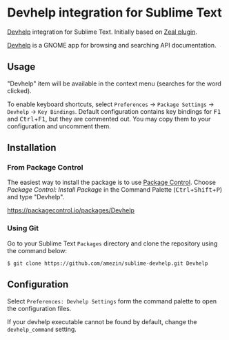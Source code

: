 # Devhelp integration for Sublime Text

[Devhelp][] integration for Sublime Text. Initially based on [Zeal plugin][].

[Devhelp][] is a GNOME app for browsing and searching API documentation.

[Devhelp]: https://wiki.gnome.org/Apps/Devhelp
[Zeal plugin]: https://github.com/SublimeText/Zeal

## Usage

"Devhelp" item will be available in the context menu (searches for the word
clicked).

To enable keyboard shortcuts, select `Preferences` -> `Package Settings` ->
`Devhelp` -> `Key Bindings`. Default configuration contains key bindings for
<kbd>F1</kbd> and <kbd>Ctrl</kbd>+<kbd>F1</kbd>, but they are commented out.
You may copy them to your configuration and uncomment them.

## Installation

### From Package Control

The easiest way to install the package is to use
[Package Control](https://packagecontrol.io/).
Choose *Package Control: Install Package* in the Command Palette
(<kbd>Ctrl</kbd>+<kbd>Shift</kbd>+<kbd>P</kbd>)
and type "Devhelp".

https://packagecontrol.io/packages/Devhelp

### Using Git

Go to your Sublime Text `Packages` directory and clone the repository using the command below:

    $ git clone https://github.com/amezin/sublime-devhelp.git Devhelp

## Configuration

Select `Preferences: Devhelp Settings` form the command palette
to open the configuration files.

If your devhelp executable cannot be found by default,
change the `devhelp_command` setting.

